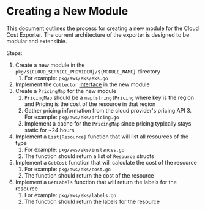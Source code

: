 # Creating a New Module

This document outlines the process for creating a new module for the Cloud Cost Exporter.
The current architecture of the exporter is designed to be modular and extensible.

Steps:
1. Create a new module in the `pkg/${CLOUD_SERVICE_PROVIDER}/${MODULE_NAME}` directory
   1. For example: `pkg/aws/eks/eks.go`
1. Implement the `Collector` [interface](https://github.com/grafana/cloudcost-exporter/blob/main/pkg/provider/provider.go) in the new module
1. Create a `PricingMap` for the new module
   1. `PricingMap` should be a `map[string]Pricing`  where key is the region and Pricing is the cost of the resource in that region
   2. Gather pricing information from the cloud provider's pricing API
      3. For example: `pkg/aws/eks/pricing.go`
   3. Implement a cache for the `PricingMap` since pricing typically stays static for ~24 hours
1. Implement a `List{Resource}` function that will list all resources of the type
   1. For example: `pkg/aws/eks/instances.go`
   2. The function should return a list of `Resource` structs
3. Implement a `GetCost` function that will calculate the cost of the resource
   1. For example: `pkg/aws/eks/cost.go`
   2. The function should return the cost of the resource
3. Implement a `GetLabels` function that will return the labels for the resource
   1. For example: `pkg/aws/eks/labels.go`
   2. The function should return the labels for the resource

